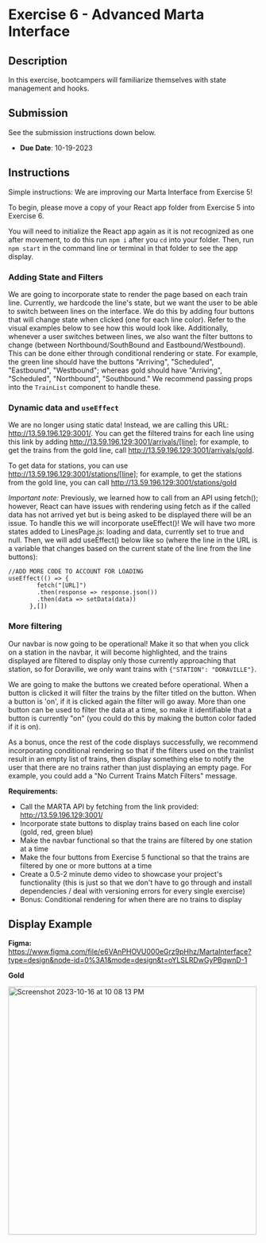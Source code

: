 # Exercise 6 - Advanced Marta Interface

## Description
In this exercise, bootcampers will familiarize themselves with state management and hooks.

## Submission
See the submission instructions down below.
- **Due Date**: 10-19-2023

## Instructions

Simple instructions: We are improving our Marta Interface from Exercise 5!

To begin, please move a copy of your React app folder from Exercise 5 into Exercise 6.

You will need to initialize the React app again as it is not recognized as one after movement, to do this run `npm i` after you `cd` into your folder. Then, run `npm start` in the command line or terminal in that folder to see the app display.

### Adding State and Filters

We are going to incorporate state to render the page based on each train line. Currently, we hardcode the line's state, but we want the user to be able to switch between lines on the interface. We do this by adding four buttons that will change state when clicked (one for each line color). Refer to the visual examples below to see how this would look like. Additionally, whenever a user switches between lines, we also want the filter buttons to change (between Northbound/SouthBound and Eastbound/Westbound). This can be done either through conditional rendering or state. For example, the green line should have the buttons "Arriving", "Scheduled", "Eastbound", "Westbound"; whereas gold should have "Arriving", "Scheduled", "Northbound", "Southbound." We recommend passing props into the `TrainList` component to handle these.

### Dynamic data and `useEffect`

We are no longer using static data! Instead, we are calling this URL: http://13.59.196.129:3001/. You can get the filtered trains for each line using this link by adding http://13.59.196.129:3001/arrivals/[line]; for example, to get the trains from the gold line, call http://13.59.196.129:3001/arrivals/gold. 

To get data for stations, you can use http://13.59.196.129:3001/stations/[line]; for example, to get the stations from the gold line, you can call http://13.59.196.129:3001/stations/gold

*Important note:* Previously, we learned how to call from an API using fetch(); however, React can have issues with rendering using fetch as if the called data has not arrived yet but is being asked to be displayed there will be an issue. To handle this we will incorporate useEffect()! We will have two more states added to LinesPage.js: loading and data, currently set to true and null. Then, we will add useEffect() below like so (where the line in the URL is a variable that changes based on the current state of the line from the line buttons):

```
//ADD MORE CODE TO ACCOUNT FOR LOADING
useEffect(() => {
        fetch("[URL]")
        .then(response => response.json())
        .then(data => setData(data))
      },[])
```

### More filtering

Our navbar is now going to be operational! Make it so that when you click on a station in the navbar, it will become highlighted, and the trains displayed are filtered to display only those currently approaching that station, so for Doraville, we only want trains with `{"STATION": "DORAVILLE"}`.

We are going to make the buttons we created before operational. When a button is clicked it will filter the trains by the filter titled on the button. When a button is 'on', if it is clicked again the filter will go away. More than one button can be used to filter the data at a time, so make it identifiable that a button is currently "on" (you could do this by making the button color faded if it is on).

As a bonus, once the rest of the code displays successfully, we recommend incorporating conditional rendering so that if the filters used on the trainlist result in an empty list of trains, then display something else to notify the user that there are no trains rather than just displaying an empty page. For example, you could add a "No Current Trains Match Filters" message.

**Requirements:**
- Call the MARTA API by fetching from the link provided: http://13.59.196.129:3001/
- Incorporate state buttons to display trains based on each line color (gold, red, green blue)
- Make the navbar functional so that the trains are filtered by one station at a time
- Make the four buttons from Exercise 5 functional so that the trains are filtered by one or more buttons at a time
- Create a 0.5-2 minute demo video to showcase your project's functionality (this is just so that we don't have to go through and install dependencies / deal with versioning errors for every single exercise)
- Bonus: Conditional rendering for when there are no trains to display

## Display Example

**Figma:** https://www.figma.com/file/e6VAnPHOVU000eGrz9pHhz/MartaInterface?type=design&node-id=0%3A1&mode=design&t=oYLSLRDwGyPBgwnD-1

**Gold**

<img width="500" alt="Screenshot 2023-10-16 at 10 08 13 PM" src="https://github.com/zinichakraborty/bootcampexercises-f23/assets/113480497/ab39f0c9-83d8-4232-90da-d026aca7ef7e">

